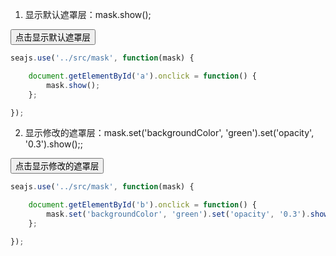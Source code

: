 1. 显示默认遮罩层：mask.show();

<button id="a">点击显示默认遮罩层</button>

```javascript
seajs.use('../src/mask', function(mask) {

    document.getElementById('a').onclick = function() {
        mask.show();
    };

});
```

2. 显示修改的遮罩层：mask.set('backgroundColor', 'green').set('opacity', '0.3').show();;

<button id="b">点击显示修改的遮罩层</button>

```javascript
seajs.use('../src/mask', function(mask) {

    document.getElementById('b').onclick = function() {
        mask.set('backgroundColor', 'green').set('opacity', '0.3').show();
    };

});
```


